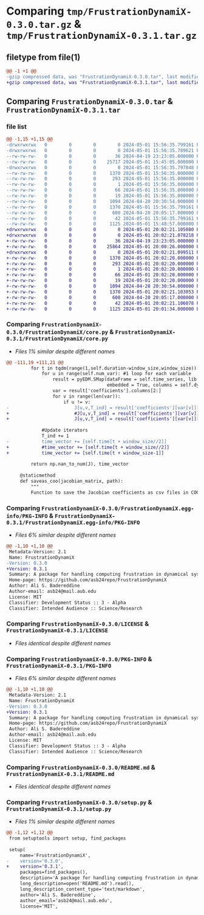 # Comparing `tmp/FrustrationDynamiX-0.3.0.tar.gz` & `tmp/FrustrationDynamiX-0.3.1.tar.gz`

## filetype from file(1)

```diff
@@ -1 +1 @@
-gzip compressed data, was "FrustrationDynamiX-0.3.0.tar", last modified: Wed May  1 15:56:35 2024, max compression
+gzip compressed data, was "FrustrationDynamiX-0.3.1.tar", last modified: Wed May  1 20:02:21 2024, max compression
```

## Comparing `FrustrationDynamiX-0.3.0.tar` & `FrustrationDynamiX-0.3.1.tar`

### file list

```diff
@@ -1,15 +1,15 @@
-drwxrwxrwx   0        0        0        0 2024-05-01 15:56:35.799161 FrustrationDynamiX-0.3.0/
-drwxrwxrwx   0        0        0        0 2024-05-01 15:56:35.789621 FrustrationDynamiX-0.3.0/FrustrationDynamiX/
--rw-rw-rw-   0        0        0       36 2024-04-19 23:23:05.000000 FrustrationDynamiX-0.3.0/FrustrationDynamiX/__init__.py
--rw-rw-rw-   0        0        0    25717 2024-05-01 15:45:05.000000 FrustrationDynamiX-0.3.0/FrustrationDynamiX/core.py
-drwxrwxrwx   0        0        0        0 2024-05-01 15:56:35.797848 FrustrationDynamiX-0.3.0/FrustrationDynamiX.egg-info/
--rw-rw-rw-   0        0        0     1370 2024-05-01 15:56:35.000000 FrustrationDynamiX-0.3.0/FrustrationDynamiX.egg-info/PKG-INFO
--rw-rw-rw-   0        0        0      293 2024-05-01 15:56:35.000000 FrustrationDynamiX-0.3.0/FrustrationDynamiX.egg-info/SOURCES.txt
--rw-rw-rw-   0        0        0        1 2024-05-01 15:56:35.000000 FrustrationDynamiX-0.3.0/FrustrationDynamiX.egg-info/dependency_links.txt
--rw-rw-rw-   0        0        0       66 2024-05-01 15:56:35.000000 FrustrationDynamiX-0.3.0/FrustrationDynamiX.egg-info/requires.txt
--rw-rw-rw-   0        0        0       19 2024-05-01 15:56:35.000000 FrustrationDynamiX-0.3.0/FrustrationDynamiX.egg-info/top_level.txt
--rw-rw-rw-   0        0        0     1094 2024-04-20 20:30:54.000000 FrustrationDynamiX-0.3.0/LICENSE
--rw-rw-rw-   0        0        0     1370 2024-05-01 15:56:35.799161 FrustrationDynamiX-0.3.0/PKG-INFO
--rw-rw-rw-   0        0        0      600 2024-04-20 20:05:17.000000 FrustrationDynamiX-0.3.0/README.md
--rw-rw-rw-   0        0        0       42 2024-05-01 15:56:35.799161 FrustrationDynamiX-0.3.0/setup.cfg
--rw-rw-rw-   0        0        0     1125 2024-05-01 15:48:57.000000 FrustrationDynamiX-0.3.0/setup.py
+drwxrwxrwx   0        0        0        0 2024-05-01 20:02:21.105080 FrustrationDynamiX-0.3.1/
+drwxrwxrwx   0        0        0        0 2024-05-01 20:02:21.078218 FrustrationDynamiX-0.3.1/FrustrationDynamiX/
+-rw-rw-rw-   0        0        0       36 2024-04-19 23:23:05.000000 FrustrationDynamiX-0.3.1/FrustrationDynamiX/__init__.py
+-rw-rw-rw-   0        0        0    25864 2024-05-01 20:00:26.000000 FrustrationDynamiX-0.3.1/FrustrationDynamiX/core.py
+drwxrwxrwx   0        0        0        0 2024-05-01 20:02:21.099511 FrustrationDynamiX-0.3.1/FrustrationDynamiX.egg-info/
+-rw-rw-rw-   0        0        0     1370 2024-05-01 20:02:20.000000 FrustrationDynamiX-0.3.1/FrustrationDynamiX.egg-info/PKG-INFO
+-rw-rw-rw-   0        0        0      293 2024-05-01 20:02:20.000000 FrustrationDynamiX-0.3.1/FrustrationDynamiX.egg-info/SOURCES.txt
+-rw-rw-rw-   0        0        0        1 2024-05-01 20:02:20.000000 FrustrationDynamiX-0.3.1/FrustrationDynamiX.egg-info/dependency_links.txt
+-rw-rw-rw-   0        0        0       66 2024-05-01 20:02:20.000000 FrustrationDynamiX-0.3.1/FrustrationDynamiX.egg-info/requires.txt
+-rw-rw-rw-   0        0        0       19 2024-05-01 20:02:20.000000 FrustrationDynamiX-0.3.1/FrustrationDynamiX.egg-info/top_level.txt
+-rw-rw-rw-   0        0        0     1094 2024-04-20 20:30:54.000000 FrustrationDynamiX-0.3.1/LICENSE
+-rw-rw-rw-   0        0        0     1370 2024-05-01 20:02:21.103053 FrustrationDynamiX-0.3.1/PKG-INFO
+-rw-rw-rw-   0        0        0      600 2024-04-20 20:05:17.000000 FrustrationDynamiX-0.3.1/README.md
+-rw-rw-rw-   0        0        0       42 2024-05-01 20:02:21.106078 FrustrationDynamiX-0.3.1/setup.cfg
+-rw-rw-rw-   0        0        0     1125 2024-05-01 20:01:34.000000 FrustrationDynamiX-0.3.1/setup.py
```

### Comparing `FrustrationDynamiX-0.3.0/FrustrationDynamiX/core.py` & `FrustrationDynamiX-0.3.1/FrustrationDynamiX/core.py`

 * *Files 1% similar despite different names*

```diff
@@ -111,19 +111,21 @@
         for t in tqdm(range(1,self.duration-window_size,window_size)):
             for u in range(self.num_var): #1 loop for each variable
                 result = pyEDM.SMap(dataFrame = self.time_series, lib = [t,t+window_size], pred = [t,t+window_size], 
                                     embedded = True, columns = self.dynamic_var, target = self.dynamic_var[u], showPlot= showPlot)
                 var = result['coefficients'].columns[2:]
                 for v in range(len(var)):
                     if u != v:
-                        J[u,v,T_ind] = result['coefficients'][var[v]][window_size//2]
+                        #J[u,v,T_ind] = result['coefficients'][var[v]][window_size//2]
+                        J[u,v,T_ind] = result['coefficients'][var[v]][window_size-1]
                         
             #Update iterators
             T_ind += 1
-            time_vector += [self.time[t + window_size//2]]
+            #time_vector += [self.time[t + window_size//2]]
+            time_vector += [self.time[t + window_size-1]]
 
         return np.nan_to_num(J), time_vector
    
     @staticmethod
     def saveas_coo(jacobian_matrix, path):
         """
         Function to save the Jacobian coefficients as csv files in COO format
```

### Comparing `FrustrationDynamiX-0.3.0/FrustrationDynamiX.egg-info/PKG-INFO` & `FrustrationDynamiX-0.3.1/FrustrationDynamiX.egg-info/PKG-INFO`

 * *Files 6% similar despite different names*

```diff
@@ -1,10 +1,10 @@
 Metadata-Version: 2.1
 Name: FrustrationDynamiX
-Version: 0.3.0
+Version: 0.3.1
 Summary: A package for handling computing frustration in dynamical systems
 Home-page: https://github.com/asb24repo/FrustrationDynamiX
 Author: Ali S. Badereddine
 Author-email: asb24@mail.aub.edu
 License: MIT
 Classifier: Development Status :: 3 - Alpha
 Classifier: Intended Audience :: Science/Research
```

### Comparing `FrustrationDynamiX-0.3.0/LICENSE` & `FrustrationDynamiX-0.3.1/LICENSE`

 * *Files identical despite different names*

### Comparing `FrustrationDynamiX-0.3.0/PKG-INFO` & `FrustrationDynamiX-0.3.1/PKG-INFO`

 * *Files 6% similar despite different names*

```diff
@@ -1,10 +1,10 @@
 Metadata-Version: 2.1
 Name: FrustrationDynamiX
-Version: 0.3.0
+Version: 0.3.1
 Summary: A package for handling computing frustration in dynamical systems
 Home-page: https://github.com/asb24repo/FrustrationDynamiX
 Author: Ali S. Badereddine
 Author-email: asb24@mail.aub.edu
 License: MIT
 Classifier: Development Status :: 3 - Alpha
 Classifier: Intended Audience :: Science/Research
```

### Comparing `FrustrationDynamiX-0.3.0/README.md` & `FrustrationDynamiX-0.3.1/README.md`

 * *Files identical despite different names*

### Comparing `FrustrationDynamiX-0.3.0/setup.py` & `FrustrationDynamiX-0.3.1/setup.py`

 * *Files 1% similar despite different names*

```diff
@@ -1,12 +1,12 @@
 from setuptools import setup, find_packages
 
 setup(
     name='FrustrationDynamiX',
-    version='0.3.0',
+    version='0.3.1',
     packages=find_packages(),
     description='A package for handling computing frustration in dynamical systems',
     long_description=open('README.md').read(),
     long_description_content_type='text/markdown',
     author='Ali S. Badereddine',
     author_email='asb24@mail.aub.edu',
     license='MIT',
```

